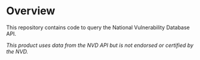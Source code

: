# Overview

This repository contains code to query the National Vulnerability Database API.

*This product uses data from the NVD API but is not endorsed or certified by the NVD.*
